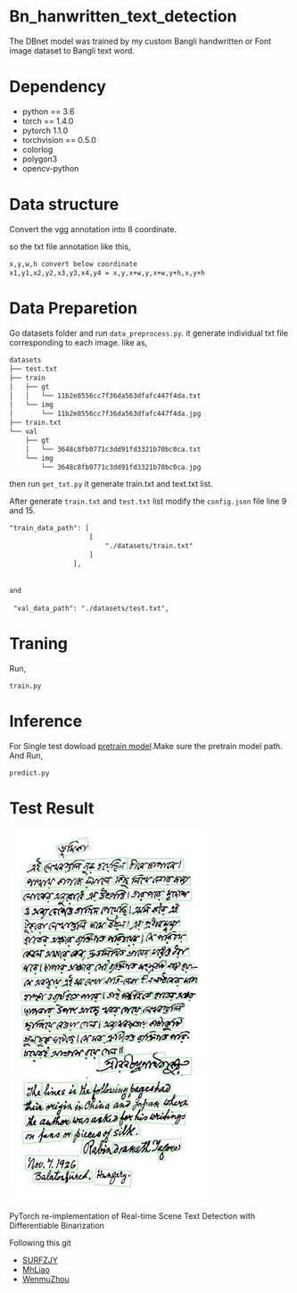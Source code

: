 # Bn_hanwritten_text_detection
The DBnet model was trained by my custom Bangli handwritten or Font image dataset to Bangli text word.

# Dependency
- python == 3.6
- torch == 1.4.0
- pytorch 1.1.0
- torchvision == 0.5.0
- colorlog 
- polygon3 
- opencv-python
# Data structure

Convert the vgg annotation into 8 coordinate.

so the txt file annotation like this,
```
x,y,w,h convert below coordinate
x1,y1,x2,y2,x3,y3,x4,y4 = x,y,x+w,y,x+w,y+h,x,y+h
```
# Data Preparetion

Go datasets folder and run ```data_preprocess.py```. it generate individual txt file corresponding to each image.
like as,
```
datasets
├── test.txt
├── train
│   ├── gt
│   │   └── 11b2e8556cc7f36da563dfafc447f4da.txt
│   └── img
│       └── 11b2e8556cc7f36da563dfafc447f4da.jpg
├── train.txt
└── val
    ├── gt
    │   └── 3648c8fb0771c3dd91fd3321b70bc0ca.txt
    └── img
        └── 3648c8fb0771c3dd91fd3321b70bc0ca.jpg
```
then run ```get_txt.py``` it generate train.txt and text.txt list.

After generate ```train.txt``` and ```test.txt``` list modify the ```config.json``` file line 9 and 15.
```
"train_data_path": [
                    [
                        "./datasets/train.txt"
                    ]
                ],
                
  
and

 "val_data_path": "./datasets/test.txt", 
```
# Traning
Run,
```
train.py

```

# Inference
For Single test dowload [pretrain model](https://drive.google.com/file/d/1AwieLtflhmCk2cOYCJA6VztvqhW44FFX/view?usp=sharing).Make sure the pretrain model path.
And Run,
```
predict.py

```
# Test Result

![image](logs/image_1.jpg)

PyTorch re-implementation of Real-time Scene Text Detection with Differentiable Binarization

Following this git
- [SURFZJY](https://github.com/SURFZJY/Real-time-Text-Detection)
- [MhLiao](https://github.com/MhLiao/DB)
- [WenmuZhou](https://github.com/WenmuZhou/DBNet.pytorch)



